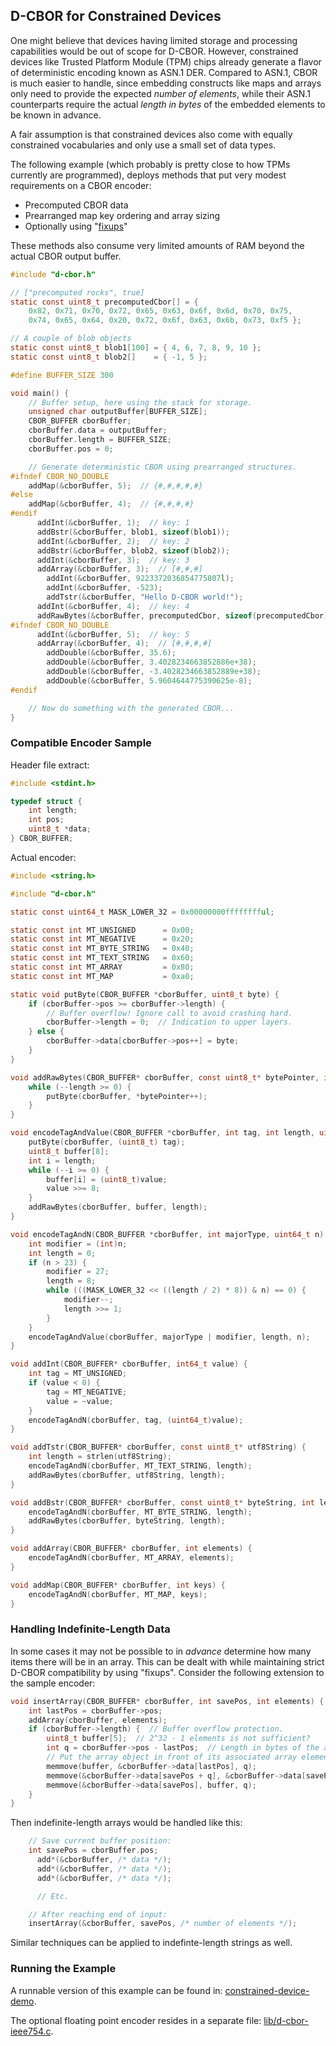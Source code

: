 ## D-CBOR for Constrained Devices

One might believe that devices having limited storage and processing
capabilities would be out of scope for D-CBOR.
However, constrained devices like Trusted Platform Module (TPM) chips 
already generate a flavor of deterministic encoding known as ASN.1 DER.
Compared to ASN.1, CBOR is much easier to handle, since embedding
constructs like maps and arrays only need to provide the expected
_number of elements_, while their ASN.1 counterparts require the
actual _length in bytes_ of the embedded elements to be known in advance.

A fair assumption is that constrained devices also come with equally
constrained vocabularies and only use a small set of data types.

The following example (which probably is pretty close to how TPMs currently
are programmed), deploys methods that put very modest requirements on a
CBOR encoder:

- Precomputed CBOR data
- Prearranged map key ordering and array sizing
- Optionally using "[fixups](#handling-indefinite-length-data)"

These methods also consume very limited amounts of RAM beyond the actual
CBOR output buffer.
```c
#include "d-cbor.h"

// ["precomputed rocks", true]
static const uint8_t precomputedCbor[] = { 
    0x82, 0x71, 0x70, 0x72, 0x65, 0x63, 0x6f, 0x6d, 0x70, 0x75, 
    0x74, 0x65, 0x64, 0x20, 0x72, 0x6f, 0x63, 0x6b, 0x73, 0xf5 };

// A couple of blob objects
static const uint8_t blob1[100] = { 4, 6, 7, 8, 9, 10 };
static const uint8_t blob2[]    = { -1, 5 };

#define BUFFER_SIZE 300

void main() {
    // Buffer setup, here using the stack for storage.
    unsigned char outputBuffer[BUFFER_SIZE];
    CBOR_BUFFER cborBuffer;
    cborBuffer.data = outputBuffer;
    cborBuffer.length = BUFFER_SIZE;
    cborBuffer.pos = 0;

    // Generate deterministic CBOR using prearranged structures.
#ifndef CBOR_NO_DOUBLE
    addMap(&cborBuffer, 5);  // {#,#,#,#,#}
#else
    addMap(&cborBuffer, 4);  // {#,#,#,#}
#endif
      addInt(&cborBuffer, 1);  // key: 1
      addBstr(&cborBuffer, blob1, sizeof(blob1));
      addInt(&cborBuffer, 2);  // key: 2
      addBstr(&cborBuffer, blob2, sizeof(blob2));
      addInt(&cborBuffer, 3);  // key: 3
      addArray(&cborBuffer, 3);  // [#,#,#]
        addInt(&cborBuffer, 9223372036854775807l);
        addInt(&cborBuffer, -523);
        addTstr(&cborBuffer, "Hello D-CBOR world!");
      addInt(&cborBuffer, 4);  // key: 4
      addRawBytes(&cborBuffer, precomputedCbor, sizeof(precomputedCbor));
#ifndef CBOR_NO_DOUBLE
      addInt(&cborBuffer, 5);  // key: 5
      addArray(&cborBuffer, 4);  // [#,#,#,#]
        addDouble(&cborBuffer, 35.6);
        addDouble(&cborBuffer, 3.4028234663852886e+38);
        addDouble(&cborBuffer, -3.4028234663852889e+38);
        addDouble(&cborBuffer, 5.9604644775390625e-8);
#endif

    // Now do something with the generated CBOR...
}
```
### Compatible Encoder Sample
Header file extract:
```c
#include <stdint.h>

typedef struct {
    int length;
    int pos;
    uint8_t *data;
} CBOR_BUFFER;
```
Actual encoder:
```c
#include <string.h>

#include "d-cbor.h"

static const uint64_t MASK_LOWER_32 = 0x00000000fffffffful;

static const int MT_UNSIGNED      = 0x00;
static const int MT_NEGATIVE      = 0x20;
static const int MT_BYTE_STRING   = 0x40;
static const int MT_TEXT_STRING   = 0x60;
static const int MT_ARRAY         = 0x80;
static const int MT_MAP           = 0xa0;

static void putByte(CBOR_BUFFER *cborBuffer, uint8_t byte) {
    if (cborBuffer->pos >= cborBuffer->length) {
        // Buffer overflow! Ignore call to avoid crashing hard.
        cborBuffer->length = 0;  // Indication to upper layers.
    } else {
        cborBuffer->data[cborBuffer->pos++] = byte;
    }
}

void addRawBytes(CBOR_BUFFER* cborBuffer, const uint8_t* bytePointer, int length) {
    while (--length >= 0) {
        putByte(cborBuffer, *bytePointer++);
    }
}

void encodeTagAndValue(CBOR_BUFFER *cborBuffer, int tag, int length, uint64_t value) {
    putByte(cborBuffer, (uint8_t) tag);
    uint8_t buffer[8];
    int i = length;
    while (--i >= 0) {
        buffer[i] = (uint8_t)value;
        value >>= 8;
    }
    addRawBytes(cborBuffer, buffer, length);
}

void encodeTagAndN(CBOR_BUFFER *cborBuffer, int majorType, uint64_t n) {
    int modifier = (int)n;
    int length = 0;
    if (n > 23) {
        modifier = 27;
        length = 8;
        while (((MASK_LOWER_32 << ((length / 2) * 8)) & n) == 0) {
            modifier--;
            length >>= 1;
        }
    }
    encodeTagAndValue(cborBuffer, majorType | modifier, length, n);
}

void addInt(CBOR_BUFFER* cborBuffer, int64_t value) {
    int tag = MT_UNSIGNED;
    if (value < 0) {
        tag = MT_NEGATIVE;
        value = ~value;
    }
    encodeTagAndN(cborBuffer, tag, (uint64_t)value);
}

void addTstr(CBOR_BUFFER* cborBuffer, const uint8_t* utf8String) {
    int length = strlen(utf8String);
    encodeTagAndN(cborBuffer, MT_TEXT_STRING, length);
    addRawBytes(cborBuffer, utf8String, length);
}

void addBstr(CBOR_BUFFER* cborBuffer, const uint8_t* byteString, int length) {
    encodeTagAndN(cborBuffer, MT_BYTE_STRING, length);
    addRawBytes(cborBuffer, byteString, length);
}

void addArray(CBOR_BUFFER* cborBuffer, int elements) {
    encodeTagAndN(cborBuffer, MT_ARRAY, elements);
}

void addMap(CBOR_BUFFER* cborBuffer, int keys) {
    encodeTagAndN(cborBuffer, MT_MAP, keys);
}
```
### Handling Indefinite-Length Data
In some cases it may not be possible to in _advance_ determine
how many items there will be in an array.  This can be dealt with
while maintaining strict D-CBOR compatibility by using "fixups".
Consider the following extension to the sample encoder:
```c
void insertArray(CBOR_BUFFER* cborBuffer, int savePos, int elements) {
    int lastPos = cborBuffer->pos;
    addArray(cborBuffer, elements);
    if (cborBuffer->length) {  // Buffer overflow protection.
        uint8_t buffer[5];  // 2^32 - 1 elements is not sufficient?
        int q = cborBuffer->pos - lastPos;  // Length in bytes of the array object.
        // Put the array object in front of its associated array elements.
        memmove(buffer, &cborBuffer->data[lastPos], q);
        memmove(&cborBuffer->data[savePos + q], &cborBuffer->data[savePos], lastPos - savePos);
        memmove(&cborBuffer->data[savePos], buffer, q);
    }
}
```
Then indefinite-length arrays would be handled like this:
```c
    // Save current buffer position:
    int savePos = cborBuffer.pos;
      add*(&cborBuffer, /* data */);
      add*(&cborBuffer, /* data */);
      add*(&cborBuffer, /* data */);

      // Etc.

    // After reaching end of input:
    insertArray(&cborBuffer, savePos, /* number of elements */);
```
Similar techniques can be applied to indefinte-length strings as well.

### Running the Example
A runnable version of this example can be found in:
[constrained-device-demo](constrained-device-demo).

The optional floating point encoder resides in a separate file:
[lib/d-cbor-ieee754.c](lib/d-cbor-ieee754.c).
